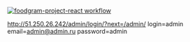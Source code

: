 

[![foodgram-project-react workflow](https://github.com/A-Kazarin/foodgram-project-react/actions/workflows/foodgram_workflow.yml/badge.svg)](https://github.com/A-Kazarin/foodgram-project-react/actions/workflows/foodgram_workflow.yml)

http://51.250.26.242/admin/login/?next=/admin/
login=admin
email=admin@admin.ru
password=admin

